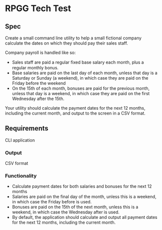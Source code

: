 # RPGG Tech Test

## Spec

Create a small command line utility to help a small fictional company calculate the dates on which they should pay their
sales staff.

Company payroll is handled like so:
- Sales staff are paid a regular ﬁxed base salary each month, plus a regular monthly bonus.
- Base salaries are paid on the last day of each month, unless that day is a Saturday or Sunday (a weekend), in which 
case they are paid on the Friday before the weekend
- On the 15th of each month, bonuses are paid for the previous month, unless that day is a weekend, in which case they
are paid on the first Wednesday after the 15th.

Your utility should calculate the payment dates for the next 12 months, including the current month, and output to the
screen in a CSV format.


## Requirements
CLI application

### Output
CSV format

### Functionality

- Calculate payment dates for both salaries and bonuses for the next 12 months
- Salaries are paid on the final day of the month, unless this is a weekend, in which case the Friday before is used.
- Bonuses are paid on the 15th of the next month, unless this is a weekend, in which case the Wednesday after is used.
- By default, the application should calculate and output all payment dates for the next 12 months, including the
  current month.